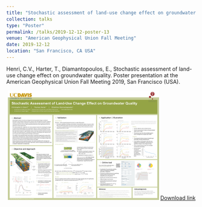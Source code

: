```yaml
---
title: "Stochastic assessment of land-use change effect on groundwater quality"
collection: talks
type: "Poster"
permalink: /talks/2019-12-12-poster-13
venue: "American Geophysical Union Fall Meeting"
date: 2019-12-12
location: "San Francisco, CA USA"
---
```


Henri, C.V., Harter, T., Diamantopoulos, E., Stochastic assessment of land-use change effect on groundwater quality. Poster presentation at the American Geophysical Union Fall Meeting 2019, San Francisco (USA).

<center><img src="Poster_ChrisHenri_AGU2019_v1.pdf" alt="Poster Henri et al. AGU 2019" width="400">
<a href="Poster_ChrisHenri_AGU2019_v1.pdf">Download link</a>
</center>

